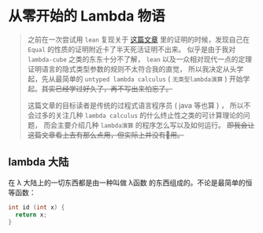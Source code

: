 # 从零开始的 Lambda 物语

> 之前在一次尝试用 `lean` 复现关于
> [这篇文章](https://zhuanlan.zhihu.com/p/31567423)
> 里的证明的时候，发现自己在 `Equal` 的性质的证明附近卡了半天死活证明不出来。
> 似乎是由于我对 `lambda-cube` 之类的东东十分不了解，
> `lean` 以及一众相对现代一点的定理证明语言的隐式类型参数的规则不太符合我的直觉，
> 所以我决定从头学起，先从最简单的 `untyped lambda calculus` ( `无类型lambda演算` )
> 开始学起。~~其实已经学过好久了，再不写出来怕忘了。~~
>
> 这篇文章的目标读者是传统的过程式语言程序员 ( java 等也算 ) ，
> 所以不会过多的关注几种 `lambda calculus` 的什么终止性之类的可计算理论的问题，
> 而会主要介绍几种 `lambda演算` 的程序怎么写以及如何运行。
> ~~即我会让这篇文章看上去有那么点用，但实际上并没有🥚用。~~
> 

## lambda 大陆

在 λ 大陆上的一切东西都是由一种叫做 λ函数 的东西组成的。不论是最简单的恒等函数：

```C
int id (int x) {
  return x;
}
```

